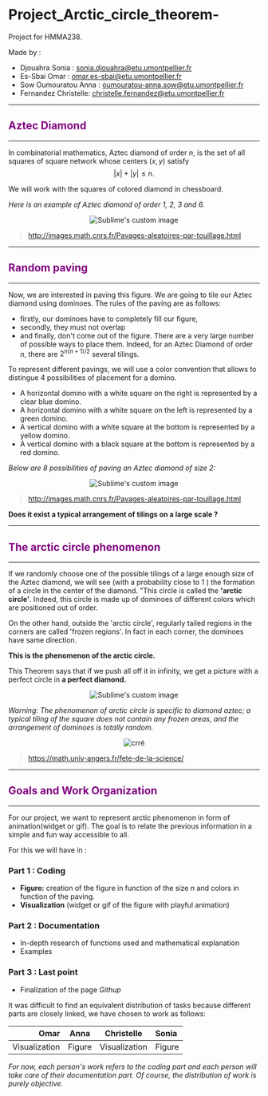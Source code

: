 # Project_Arctic_circle_theorem-
Project for HMMA238.

Made by :
* Djouahra Sonia : sonia.djouahra@etu.umontpellier.fr
* Es-Sbai Omar : omar.es-sbai@etu.umontpellier.fr
* Sow Oumouratou Anna : oumouratou-anna.sow@etu.umontpellier.fr
* Fernandez Christelle: christelle.fernandez@etu.umontpellier.fr

-------------------------------

## <font color="purple">Aztec Diamond </font>
------------------------------------

In combinatorial mathematics, Aztec diamond of order $n$, is the set of all squares of square network whose centers $(x,y)$ satisfy $$| x | + | y | ≤ n.$$

We will work with the squares of colored diamond in chessboard.

*Here is an example of Aztec diamond of order $1$, $2$, $3$ and $6$.*

<p align="center">
  <img src="https://user-images.githubusercontent.com/78490299/112157586-a5c83600-8be7-11eb-888d-f195621129ff.png" alt="Sublime's custom image"/>
</p>


>http://images.math.cnrs.fr/Pavages-aleatoires-par-touillage.html


-----------------------------------
## <font color="purple">Random paving </font>
--------------------------------------

Now, we are interested in paving this figure.
We are going to tile our Aztec diamond using dominoes. The rules of the paving are as follows:
- firstly, our dominoes have to completely fill our figure,
- secondly, they must not overlap 
- and finally, don't come out of the figure.
There are a very large number of possible ways to place them. Indeed, for an Aztec Diamond of order $n$, there are  $2^{n(n+1)/2}$ several tilings.

To represent different pavings, we will use a color convention that allows to distingue 4 possibilities of placement for a domino. 
- A horizontal domino with a white square on the right is represented by a clear blue domino.
- A horizontal domino with a white square on the left is represented by a green domino.
- A vertical domino with a white square at the bottom is represented by a yellow domino.
- A vertical domino with a black square at the bottom is represented by a red domino.

*Below are $8$ possibilities of paving an Aztec diamond of size $2$:*
<p align="center">
  <img src="https://user-images.githubusercontent.com/78490299/112157958-00619200-8be8-11eb-8330-ca0a3d207fee.png" alt="Sublime's custom image"/>
</p>


>http://images.math.cnrs.fr/Pavages-aleatoires-par-touillage.html

__Does it exist a typical arrangement of tilings on a large scale ?__


-------------------

## <font color="purple"> The arctic circle phenomenon </font>
----------------------------------


If we randomly choose one of the possible tilings of a large enough size of the Aztec diamond, we will see (with a probability close to $1$ ) the formation of a circle in the center of the diamond. "This circle is called the **'arctic circle'**. Indeed, this circle is made up of dominoes of different colors which are positioned out of order.

On the other hand, outside the 'arctic circle', regularly tailed regions in the corners are called 'frozen regions'. In fact in each corner, the dominoes have same direction.

**This is the phenomenon of the arctic circle.**

This Theorem says that if we push all off it in infinity, we get a picture with a perfect circle in **a perfect diamond.**


<p align="center">
  <img src="https://user-images.githubusercontent.com/78490299/112158817-d3fa4580-8be8-11eb-9dc5-036e8558cc52.png" alt="Sublime's custom image"/>
</p>


*Warning: The phenomenon of arctic circle is specific to diamond aztec; a typical tiling of the square does not contain any frozen areas, and the arrangement of dominoes is totally random.*

<p align="center">
  <img src="https://user-images.githubusercontent.com/78490299/112158874-e1afcb00-8be8-11eb-8554-4396720d6afe.png" alt="crré"/>
</p>



>https://math.univ-angers.fr/fete-de-la-science/

-------------------
## <font color="purple">Goals and Work Organization</font>
----------------

For our project, we want to represent arctic phenomenon in form of animation(widget or gif).
The goal is to relate the previous information in a simple and fun way accessible to all.

For this we will have in :

### Part 1 : Coding
* **Figure:** creation of the figure in function of the size $n$ and colors in function of the paving.
* **Visualization** (widget or gif of the figure with playful animation)

### Part 2 : Documentation
* In-depth research of functions used and mathematical explanation
* Examples


### Part 3 : Last point 
* Finalization of the page *Githup*

It was difficult to find an equivalent distribution of tasks because different parts are closely linked, we have chosen to work as follows:


| Omar | Anna | Christelle | Sonia |
|--:|---------|:--:|:----|
|Visualization|   Figure      | Visualization |    Figure      |


*For now, each person's work refers to the coding part and each person will take care of their documentation part. Of course, the distribution of work is purely objective.*



